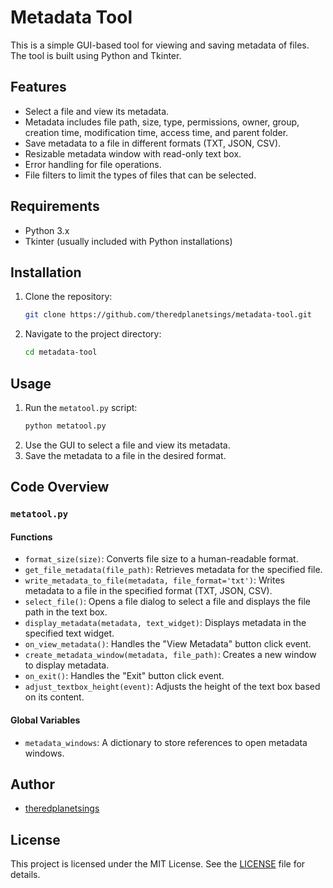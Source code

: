 # Metadata Tool

This is a simple GUI-based tool for viewing and saving metadata of files. The tool is built using Python and Tkinter.

## Features

- Select a file and view its metadata.
- Metadata includes file path, size, type, permissions, owner, group, creation time, modification time, access time, and parent folder.
- Save metadata to a file in different formats (TXT, JSON, CSV).
- Resizable metadata window with read-only text box.
- Error handling for file operations.
- File filters to limit the types of files that can be selected.

## Requirements

- Python 3.x
- Tkinter (usually included with Python installations)

## Installation

1. Clone the repository:
    ```sh
    git clone https://github.com/theredplanetsings/metadata-tool.git
    ```
2. Navigate to the project directory:
    ```sh
    cd metadata-tool
    ```

## Usage

1. Run the `metatool.py` script:
    ```sh
    python metatool.py
    ```
2. Use the GUI to select a file and view its metadata.
3. Save the metadata to a file in the desired format.

## Code Overview

### `metatool.py`

#### Functions

- `format_size(size)`: Converts file size to a human-readable format.
- `get_file_metadata(file_path)`: Retrieves metadata for the specified file.
- `write_metadata_to_file(metadata, file_format='txt')`: Writes metadata to a file in the specified format (TXT, JSON, CSV).
- `select_file()`: Opens a file dialog to select a file and displays the file path in the text box.
- `display_metadata(metadata, text_widget)`: Displays metadata in the specified text widget.
- `on_view_metadata()`: Handles the "View Metadata" button click event.
- `create_metadata_window(metadata, file_path)`: Creates a new window to display metadata.
- `on_exit()`: Handles the "Exit" button click event.
- `adjust_textbox_height(event)`: Adjusts the height of the text box based on its content.

#### Global Variables

- `metadata_windows`: A dictionary to store references to open metadata windows.

## Author

- [theredplanetsings](https://github.com/theredplanetsings)

## License

This project is licensed under the MIT License. See the [LICENSE](LICENSE) file for details.
